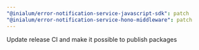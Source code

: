 ```yaml
---
"@inialum/error-notification-service-javascript-sdk": patch
"@inialum/error-notification-service-hono-middleware": patch
---
```


Update release CI and make it possible to publish packages
